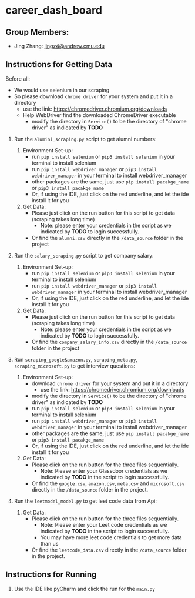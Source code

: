 # career_dash_board

## Group Members:
- Jing Zhang: jingz4@andrew.cmu.edu

## Instructions for Getting Data
Before all: 
- We would use selenium in our scraping
- So please download `chrome driver` for your system and put it in a directory
  - use the link: https://chromedriver.chromium.org/downloads
  - Help WebDriver find the downloaded ChromeDriver executable
    - modify the directory in `Service()` to be the directory of "chrome driver" as indicated by **TODO**

1. Run the `alumini_scraping.py` script to get alumni numbers:
   1. Environment Set-up:
      - run `pip install selenium` or `pip3 install selenium` in your terminal to install selenium
      - run `pip install webdriver_manager` or `pip3 install webdriver_manager` in your terminal to install webdriver_manager
      - other packages are the same, just use `pip install pacakge_name` or `pip3 install pacakge_name`
      - Or, if using the IDE, just click on the red underline, and let the ide install it for you
   3. Get Data:
      - Please just click on the run button for this script to get data (scraping takes long time)
        - Note: please enter your credentials in the script as we indicated by **TODO** to login successfully.
      - Or find the `alumni.csv` directly in the `/data_source` folder in the project

2. Run the `salary_scraping.py` script to get company salary:
   1. Environment Set-up:
      - run `pip install selenium` or `pip3 install selenium` in your terminal to install selenium
      - run `pip install webdriver_manager` or `pip3 install webdriver_manager` in your terminal to install webdriver_manager
      - Or, if using the IDE, just click on the red underline, and let the ide install it for you
   2. Get Data:
      - Please just click on the run button for this script to get data (scraping takes long time)
        - Note: please enter your credentials in the script as we indicated by **TODO** to login successfully.
      - Or find the `company_salary_info.csv` directly in the `/data_source` folder in the project
 
3. Run `scraping_google&amazon.py`, `scraping_meta.py`, `scraping_microsoft.py` to get interview questions:
   1. Environment Set-up:
      - download `chrome driver` for your system and put it in a directory
        - use the link: https://chromedriver.chromium.org/downloads
      - modify the directory in `Service()` to be the directory of "chrome driver" as indicated by **TODO**
      - run `pip install selenium` or `pip3 install selenium` in your terminal to install selenium
      - run `pip install webdriver_manager` or `pip3 install webdriver_manager` in your terminal to install webdriver_manager
      - other packages are the same, just use `pip install pacakge_name` or `pip3 install pacakge_name`
      - Or, if using the IDE, just click on the red underline, and let the ide install it for you
   2. Get Data:
      - Please click on the run button for the three files sequentially.
        - Note: Please enter your Glassdoor credentials as we indicated by **TODO** in the script to login successfully.
      - Or find the `google.csv`, `amazon.csv`, `meta.csv` and `microsoft.csv` directly in the `/data_source` folder in the project. 

4. Run the `leetmodel_model.py` to get leet code data from Api:
   1. Get Data:
      - Please click on the run button for the three files sequentially.
        - Note: Please enter your Leet code credentials as we indicated by **TODO** in the script to login successfully.
        - You may have more leet code credentials to get more data than us
      - Or find the `leetcode_data.csv` directly in the `/data_source` folder in the project. 

## Instructions for Running 
1. Use the IDE like pyCharm and click the run for the `main.py`

